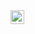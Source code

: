 
<img align="left" alt="https://www.instagram.com/miirastejskal/ | Instagram" width="22px" src="https://cdn.jsdelivr.net/npm/simple-icons@v3/icons/instagram.svg" />

